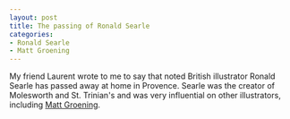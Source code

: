 ```yaml
---
layout: post
title: The passing of Ronald Searle
categories:
- Ronald Searle
- Matt Groening
---
```

My friend Laurent wrote to me to say that noted British illustrator Ronald
Searle has passed away at home in Provence. Searle was the creator of
Molesworth and St. Trinian's and was very influential on other illustrators,
including [Matt Groening](http://www.youtube.com/watch?v=xbrLnoXdaLg).

